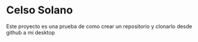 # Celso Solano

Este proyecto es una prueba de como crear un repositorio y clonarlo desde github a mi desktop